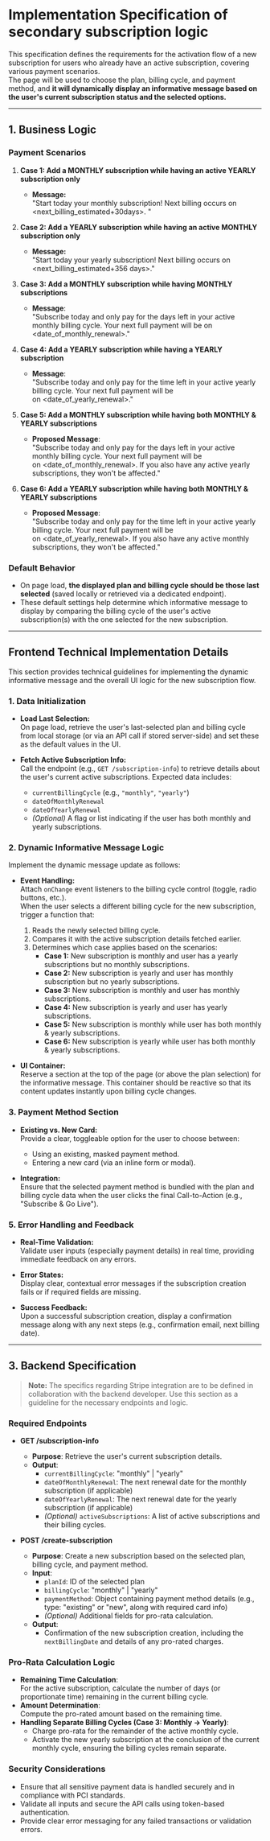 # Implementation Specification of secondary subscription logic

This specification defines the requirements for the activation flow of a new subscription for users who already have an active subscription, covering various payment scenarios.  
The page will be used to choose the plan, billing cycle, and payment method, and **it will dynamically display an informative message based on the user's current subscription status and the selected options.**

---

## 1. Business Logic

### Payment Scenarios

1. **Case 1: Add a MONTHLY subscription while having an active YEARLY subscription only**  
   - **Message:**  
     "Start today your monthly subscription! Next billing occurs on <next_billing_estimated+30days>. "

2. **Case 2: Add a YEARLY subscription while having an active MONTHLY subscription only**  
   - **Message:**  
     "Start today your yearly subscription! Next billing occurs on <next_billing_estimated+356 days>."

3. **Case 3: Add a MONTHLY subscription while having MONTHLY subscriptions**  
   - **Message**:  
     "Subscribe today and only pay for the days left in your active monthly billing cycle. Your next full payment will be on <date_of_monthly_renewal>."

4. **Case 4: Add a YEARLY subscription while having a YEARLY subscription**  
   - **Message**:  
     "Subscribe today and only pay for the time left in your active yearly billing cycle. Your next full payment will be on <date_of_yearly_renewal>."

5. **Case 5: Add a MONTHLY subscription while having both MONTHLY & YEARLY subscriptions**  
   - **Proposed Message**:  
     "Subscribe today and only pay for the days left in your active monthly billing cycle. Your next full payment will be on <date_of_monthly_renewal>. If you also have any active yearly subscriptions, they won't be affected."

6. **Case 6: Add a YEARLY subscription while having both MONTHLY & YEARLY subscriptions**  
   - **Proposed Message**:  
     "Subscribe today and only pay for the time left in your active yearly billing cycle. Your next full payment will be on <date_of_yearly_renewal>. If you also have any active monthly subscriptions, they won't be affected."

### Default Behavior
- On page load, **the displayed plan and billing cycle should be those last selected** (saved locally or retrieved via a dedicated endpoint).
- These default settings help determine which informative message to display by comparing the billing cycle of the user's active subscription(s) with the one selected for the new subscription.

---

## Frontend Technical Implementation Details

This section provides technical guidelines for implementing the dynamic informative message and the overall UI logic for the new subscription flow.

### 1. Data Initialization

- **Load Last Selection:**  
  On page load, retrieve the user's last-selected plan and billing cycle from local storage (or via an API call if stored server-side) and set these as the default values in the UI.

- **Fetch Active Subscription Info:**  
  Call the endpoint (e.g., `GET /subscription-info`) to retrieve details about the user's current active subscriptions. Expected data includes:
  - `currentBillingCycle` (e.g., `"monthly"`, `"yearly"`)
  - `dateOfMonthlyRenewal`
  - `dateOfYearlyRenewal`
  - *(Optional)* A flag or list indicating if the user has both monthly and yearly subscriptions.

### 2. Dynamic Informative Message Logic

Implement the dynamic message update as follows:

- **Event Handling:**  
  Attach `onChange` event listeners to the billing cycle control (toggle, radio buttons, etc.).  
  When the user selects a different billing cycle for the new subscription, trigger a function that:
  1. Reads the newly selected billing cycle.
  2. Compares it with the active subscription details fetched earlier.
  3. Determines which case applies based on the scenarios:
     - **Case 1:** New subscription is monthly and user has a yearly subscriptions but no monthly subscriptions.
     - **Case 2:** New subscription is yearly and user has monthly subscription but no yearly subscriptions.
     - **Case 3:** New subscription is monthly and user has monthly subscriptions.
     - **Case 4:** New subscription is yearly and user has yearly subscriptions.
     - **Case 5:** New subscription is monthly while user has both monthly & yearly subscriptions.
     - **Case 6:** New subscription is yearly while user has both monthly & yearly subscriptions.


- **UI Container:**  
  Reserve a section at the top of the page (or above the plan selection) for the informative message. This container should be reactive so that its content updates instantly upon billing cycle changes.

### 3. Payment Method Section

- **Existing vs. New Card:**  
  Provide a clear, toggleable option for the user to choose between:
  - Using an existing, masked payment method.
  - Entering a new card (via an inline form or modal).

- **Integration:**  
  Ensure that the selected payment method is bundled with the plan and billing cycle data when the user clicks the final Call-to-Action (e.g., "Subscribe & Go Live").

### 5. Error Handling and Feedback

- **Real-Time Validation:**  
  Validate user inputs (especially payment details) in real time, providing immediate feedback on any errors.
  
- **Error States:**  
  Display clear, contextual error messages if the subscription creation fails or if required fields are missing.

- **Success Feedback:**  
  Upon a successful subscription creation, display a confirmation message along with any next steps (e.g., confirmation email, next billing date).

---


## 3. Backend Specification

> **Note:** The specifics regarding Stripe integration are to be defined in collaboration with the backend developer. Use this section as a guideline for the necessary endpoints and logic.

### Required Endpoints
- **GET /subscription-info**  
  - **Purpose**: Retrieve the user's current subscription details.  
  - **Output**:  
    - `currentBillingCycle`: "monthly" | "yearly"  
    - `dateOfMonthlyRenewal`: The next renewal date for the monthly subscription (if applicable)  
    - `dateOfYearlyRenewal`: The next renewal date for the yearly subscription (if applicable)  
    - *(Optional)* `activeSubscriptions`: A list of active subscriptions and their billing cycles.

- **POST /create-subscription**  
  - **Purpose**: Create a new subscription based on the selected plan, billing cycle, and payment method.  
  - **Input**:  
    - `planId`: ID of the selected plan  
    - `billingCycle`: "monthly" | "yearly"  
    - `paymentMethod`: Object containing payment method details (e.g., type: "existing" or "new", along with required card info)  
    - *(Optional)* Additional fields for pro-rata calculation.
  - **Output**:  
    - Confirmation of the new subscription creation, including the `nextBillingDate` and details of any pro-rated charges.

### Pro-Rata Calculation Logic
- **Remaining Time Calculation**:  
  For the active subscription, calculate the number of days (or proportionate time) remaining in the current billing cycle.
- **Amount Determination**:  
  Compute the pro-rated amount based on the remaining time.
- **Handling Separate Billing Cycles (Case 3: Monthly → Yearly)**:  
  - Charge pro-rata for the remainder of the active monthly cycle.
  - Activate the new yearly subscription at the conclusion of the current monthly cycle, ensuring the billing cycles remain separate.

### Security Considerations
- Ensure that all sensitive payment data is handled securely and in compliance with PCI standards.
- Validate all inputs and secure the API calls using token-based authentication.
- Provide clear error messaging for any failed transactions or validation errors.
